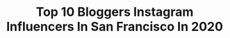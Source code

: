 ---
title: Top 10 Bloggers Instagram Influencers In San Francisco In 2020
description: >-
  Find top bloggers Instagram influencers in San Francisco in 2020. Most popular hashtags: #sanfrancisco #workfromhome #sfeats #ad.
platform: Instagram
profiles:
  - username: "mirthicat"
    fullname: >-
      𝕸 | BLOGGER | SAN FRANCISCO
    location: "United States"
    followers: 3155
    engagement: 1231
    commentsToLikes: 0.062750
    id: ckaothmi9vykf0i78lxne1x0y
    verified: false
    hashtags: "#alertnotanxious, #bloggers, #happynewyear, #chrissyteigen"
  - username: "allie.eats"
    fullname: >-
      Allie Tong | Food + Travel
    location: "United States"
    followers: 37152
    engagement: 284
    commentsToLikes: 0.125924
    id: ck0u0hjaztpnv0i194lniunog
    verified: false
    hashtags: "#photoshop, #editingtutorial, #foodphotographer, #bayarea"
  - username: "katwalksf"
    fullname: >-
      Kat Ensign I SF Blogger
    location: "United States"
    followers: 102155
    engagement: 208
    commentsToLikes: 0.049917
    id: ck0u2k4m502fn0i19sxtx6d43
    verified: false
    hashtags: "#ltkstyletip, #letitsnow, #wfh, #photosoffries"
  - username: "ephemeralfox"
    fullname: >-
      April | San Francisco Blogger
    location: "United States"
    followers: 10384
    engagement: 508
    commentsToLikes: 0.231599
    id: ck0tsz02w0io30i19zc8dvy1h
    verified: false
    hashtags: "#showpoambassdor, #brooklinen, #spacebuns, #lulusambassador"
  - username: "tallgirltakeover_"
    fullname: >-
      Jenna | Tall Style & Community
    location: "United States"
    followers: 11224
    engagement: 638
    commentsToLikes: 0.083916
    id: ck5bus7m0icml0i11nsbin4j4
    verified: false
    hashtags: "#haul, #laketahoe, #snow, #tahoe"
  - username: "fashionbyally"
    fullname: >-
      Ally Chen • San Francisco
    location: "United States"
    followers: 127402
    engagement: 214
    commentsToLikes: 0.013480
    id: ck0tu5zzw5siu0i198dfpshra
    verified: true
    hashtags: "#homephotoshoot, #fblogger, #outfitinspiration, #nationalpetday"
  - username: "johnnynailswag"
    fullname: >-
      Johnny “Swagger” Nguyen
    location: "United States"
    followers: 12752
    engagement: 271
    commentsToLikes: 0.048534
    id: ck8t5n4ppakqf0j7892qmgz9v
    verified: false
    hashtags: "#blogger, #newyorkcity, #makeupartist, #losangeles"
  - username: "cristinaviseu"
    fullname: >-
      Cristina Viseu
    location: "United States"
    followers: 7456
    engagement: 850
    commentsToLikes: 0.075690
    id: ckaorswleolz40i78clw0wbry
    verified: false
    hashtags: ""
  - username: "fionafkntran"
    fullname: >-
      fiona
    location: "United States"
    followers: 2555
    engagement: 1515
    commentsToLikes: 0.110158
    id: ck8taa8bzqyzj0j78taa8tkol
    verified: false
    hashtags: "#studentslovehint, #ad, #workfromhome, #athomewithartizia"
  - username: "eatchofood"
    fullname: >-
      Kristina Cho
    location: "United States"
    followers: 20522
    engagement: 688
    commentsToLikes: 0.041576
    id: ck0tteqt22ebp0i19969moy03
    verified: false
    hashtags: "#tornadoegg, #feedfeed, #thinkrice, #ad"
---